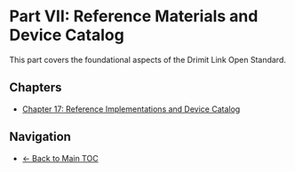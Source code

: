 # Part VII: Reference Materials and Device Catalog

This part covers the foundational aspects of the Drimit Link Open Standard.

## Chapters

- [Chapter 17: Reference Implementations and Device Catalog](0017-reference-implementations-and-device-catalog/README.md)

## Navigation

- [← Back to Main TOC](../README.md)
